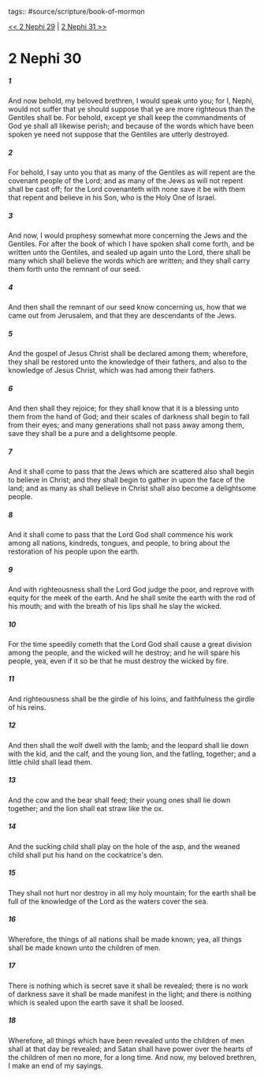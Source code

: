 tags:: #source/scripture/book-of-mormon

[<< 2 Nephi 29](book-of-mormon/02_2_Nephi/2_Nephi_29.md) | [2 Nephi 31 >>](book-of-mormon/02_2_Nephi/2_Nephi_31.md)

# 2 Nephi 30

##### 1

And now behold, my beloved brethren, I would speak unto you; for I, Nephi, would not suffer that ye should suppose that ye are more righteous than the Gentiles shall be. For behold, except ye shall keep the commandments of God ye shall all likewise perish; and because of the words which have been spoken ye need not suppose that the Gentiles are utterly destroyed.

##### 2

For behold, I say unto you that as many of the Gentiles as will repent are the covenant people of the Lord; and as many of the Jews as will not repent shall be cast off; for the Lord covenanteth with none save it be with them that repent and believe in his Son, who is the Holy One of Israel.

##### 3

And now, I would prophesy somewhat more concerning the Jews and the Gentiles. For after the book of which I have spoken shall come forth, and be written unto the Gentiles, and sealed up again unto the Lord, there shall be many which shall believe the words which are written; and they shall carry them forth unto the remnant of our seed.

##### 4

And then shall the remnant of our seed know concerning us, how that we came out from Jerusalem, and that they are descendants of the Jews.

##### 5

And the gospel of Jesus Christ shall be declared among them; wherefore, they shall be restored unto the knowledge of their fathers, and also to the knowledge of Jesus Christ, which was had among their fathers.

##### 6

And then shall they rejoice; for they shall know that it is a blessing unto them from the hand of God; and their scales of darkness shall begin to fall from their eyes; and many generations shall not pass away among them, save they shall be a pure and a delightsome people.

##### 7

And it shall come to pass that the Jews which are scattered also shall begin to believe in Christ; and they shall begin to gather in upon the face of the land; and as many as shall believe in Christ shall also become a delightsome people.

##### 8

And it shall come to pass that the Lord God shall commence his work among all nations, kindreds, tongues, and people, to bring about the restoration of his people upon the earth.

##### 9

And with righteousness shall the Lord God judge the poor, and reprove with equity for the meek of the earth. And he shall smite the earth with the rod of his mouth; and with the breath of his lips shall he slay the wicked.

##### 10

For the time speedily cometh that the Lord God shall cause a great division among the people, and the wicked will he destroy; and he will spare his people, yea, even if it so be that he must destroy the wicked by fire.

##### 11

And righteousness shall be the girdle of his loins, and faithfulness the girdle of his reins.

##### 12

And then shall the wolf dwell with the lamb; and the leopard shall lie down with the kid, and the calf, and the young lion, and the fatling, together; and a little child shall lead them.

##### 13

And the cow and the bear shall feed; their young ones shall lie down together; and the lion shall eat straw like the ox.

##### 14

And the sucking child shall play on the hole of the asp, and the weaned child shall put his hand on the cockatrice's den.

##### 15

They shall not hurt nor destroy in all my holy mountain; for the earth shall be full of the knowledge of the Lord as the waters cover the sea.

##### 16

Wherefore, the things of all nations shall be made known; yea, all things shall be made known unto the children of men.

##### 17

There is nothing which is secret save it shall be revealed; there is no work of darkness save it shall be made manifest in the light; and there is nothing which is sealed upon the earth save it shall be loosed.

##### 18

Wherefore, all things which have been revealed unto the children of men shall at that day be revealed; and Satan shall have power over the hearts of the children of men no more, for a long time. And now, my beloved brethren, I make an end of my sayings.
